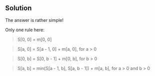 ## Solution

The answer is rather simple!

Only one rule here:

> S[0, 0] = m[0, 0]

> S[a, 0] = S[a - 1, 0] + m[a, 0], for a > 0

> S[0, b] = S[0, b - 1] + m[0, b], for b > 0

> S[a, b] = min(S[a - 1, b], S[a, b - 1]) + m[a, b], for a > 0 and b > 0
